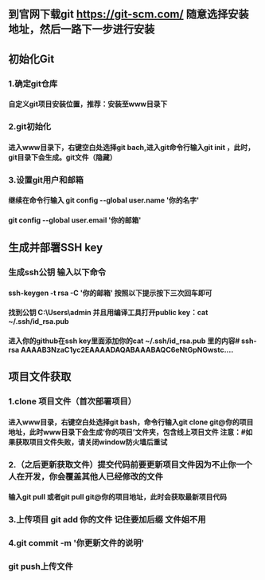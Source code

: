 ## 到官网下载git https://git-scm.com/ 随意选择安装地址，然后一路下一步进行安装
## 初始化Git
### 1.确定git仓库
#### 自定义git项目安装位置，推荐：安装至www目录下
### 2.git初始化
#### 进入www目录下，右键空白处选择git bach,进入git命令行输入git init ，此时，git目录下会生成。git文件（隐藏）
### 3.设置git用户和邮箱
#### 继续在命令行输入 git config --global user.name '你的名字'
####               git config --global user.email '你的邮箱'
## 生成并部署SSH key
### 生成ssh公钥 输入以下命令
#### ssh-keygen -t rsa -C '你的邮箱' 按照以下提示按下三次回车即可
#### 找到公钥 C:\Users\admin 并且用编译工具打开public key：cat ~/.ssh/id_rsa.pub
#### 进入你的github在ssh key里面添加你的cat ~/.ssh/id_rsa.pub 里的内容# ssh-rsa AAAAB3NzaC1yc2EAAAADAQABAAABAQC6eNtGpNGwstc....
## 项目文件获取
### 1.clone 项目文件（首次部署项目）
#### 进入www目录，右键空白处选择git bash，命令行输入git clone git@你的项目地址，此时www目录下会生成‘你的项目’文件夹，包含线上项目文件 注意：#如果获取项目文件失败，请关闭window防火墙后重试
### 2.（之后更新获取文件）提交代码前要更新项目文件因为不止你一个人在开发，你会覆盖其他人已经修改的文件
#### 输入git pull 或者git pull git@你的项目地址，此时会获取最新项目代码
### 3.上传项目 git add 你的文件 记住要加后缀 文件姐不用
### 4.git commit -m '你更新文件的说明'
### git push上传文件